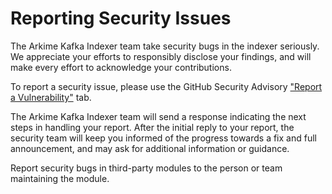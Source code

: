 # Reporting Security Issues

The Arkime Kafka Indexer team take security bugs in the indexer seriously. We appreciate your efforts to responsibly disclose your findings, and will make every effort to acknowledge your contributions.

To report a security issue, please use the GitHub Security Advisory ["Report a Vulnerability"](https://github.com/mcgillowen/arkime-kafka-indexer/security/advisories/new) tab.

The Arkime Kafka Indexer team will send a response indicating the next steps in handling your report. After the initial reply to your report, the security team will keep you informed of the progress towards a fix and full announcement, and may ask for additional information or guidance.

Report security bugs in third-party modules to the person or team maintaining the module.
